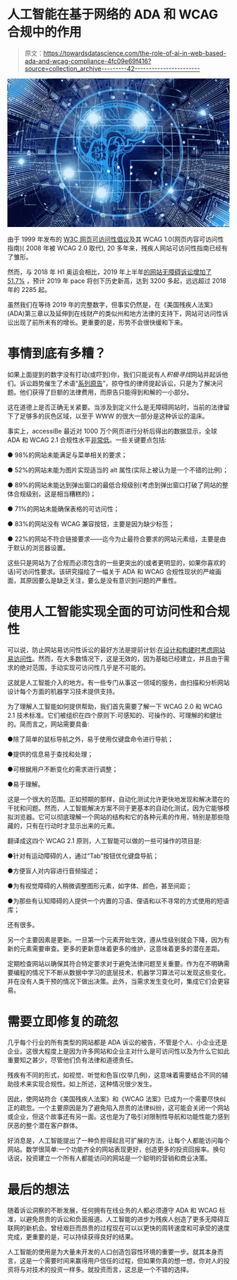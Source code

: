 # 人工智能在基于网络的 ADA 和 WCAG 合规中的作用

> 原文：<https://towardsdatascience.com/the-role-of-ai-in-web-based-ada-and-wcag-compliance-4fc09e69f416?source=collection_archive---------42----------------------->

![](img/73ac6aec3a6b669fa568434742c36093.png)

由于 1999 年发布的 [W3C 网页可访问性倡议](https://www.w3.org/WAI/)及其 WCAG 1.0(网页内容可访问性指南)( 2008 年被 WCAG 2.0 取代), 20 多年来，残疾人网站可访问性指南已经有了雏形。

然而，与 2018 年 H1 奥运会相比，2019 年上半年[的网站无障碍诉讼增加了 51.7%](https://www.natlawreview.com/article/when-good-sites-go-bad-growing-risk-website-accessibility-litigation) ，预计 2019 年 pace 将创下历史新高，达到 3200 多起，远远超过 2018 年的 2285 起。

虽然我们在等待 2019 年的完整数字，但事实仍然是，在《美国残疾人法案》(ADA)第三章以及延伸到在线财产的类似州和地方法律的支持下，网站可访问性诉讼出现了前所未有的增长。更重要的是，形势不会很快缓和下来。

# 事情到底有多糟？

如果上面提到的数字没有打动(或吓到)你，我们只能说有人*积极寻找*网站并起诉他们。诉讼趋势催生了术语“[系列原告](https://lrany.org/wp-content/uploads/2016/07/ADA-STUDY-FINAL-3-13-2018.pdf)”，掠夺性的律师提起诉讼，只是为了解决问题。他们获得了巨额的法律费用，而原告只能得到和解的一小部分。

这在道德上是否正确无关紧要。当涉及到定义什么是无障碍网站时，当前的法律留下了足够多的灰色区域，以至于 WWW 的很大一部分是这种诉讼的温床。

事实上，accessiBe 最近对 1000 万个网页进行分析后得出的数据显示，全球 ADA 和 WCAG 2.1 合规性水平[非常低](https://accessibe.com/blog/we-analyzed-10000000-pages-and-heres-where-most-fail-with-ada-and-wcag-21-compliance)。一些关键要点包括:

● 98%的网站未能满足与菜单相关的要求；

● 52%的网站未能为图片实现适当的 alt 属性(实际上被认为是一个不错的比例)；

● 89%的网站未能达到弹出窗口的最低合规级别(考虑到弹出窗口打破了网站的整体合规级别，这是相当糟糕的)；

● 71%的网站未能确保表格的可访问性；

● 83%的网站没有 WCAG 兼容按钮，主要是因为缺少标签；

● 22%的网站不符合链接要求——迄今为止最符合要求的网站元素组，主要是由于默认的浏览器设置。

这些只是网站为了合规而必须包含的一些更突出的(或者更明显的，如果你喜欢的话)可访问性要求。该研究描绘了一幅关于 ADA 和 WCAG 合规性现状的严峻画面，其原因要么是缺乏关注，要么是没有意识到问题的严重性。

# 使用人工智能实现全面的可访问性和合规性

可以说，防止网站易访问性诉讼的最好方法是提前计划:[在设计和构建时考虑网站易访问性](https://medium.com/@AmDee_Elyssa/how-designing-for-accessibility-will-improve-user-experience-part-1-92c6aed3358c)。然而，在大多数情况下，这是无效的，因为基础已经建立，并且由于需求的绝对范围，手动实现可访问性几乎是不可能的。

这就是人工智能介入的地方。有一些专门从事这一领域的服务，由扫描和分析网站设计每个方面的机器学习技术提供支持。

为了理解人工智能如何提供帮助，我们首先需要了解一下 WCAG 2.0 和 WCAG 2.1 技术标准。它们被组织在四个原则下:可感知的、可操作的、可理解的和健壮的。简而言之，网站需要具备:

●除了简单的鼠标导航之外，易于使用仅键盘命令进行导航；

●提供的信息易于查找和处理；

●可根据用户不断变化的需求进行调整；

●易于理解。

这是一个很大的范围。正如预期的那样，自动化测试允许更快地发现和解决潜在的干扰和问题。然而，人工智能解决方案不同于更基本的自动化测试，因为它能够模拟浏览器。它可以彻底理解一个网站的结构和它的各种元素的作用，特别是那些隐藏的，只有在行动时才显示出来的元素。

翻译成这四个 WCAG 2.1 原则，人工智能可以做的一些可操作的项目是:

●针对有运动障碍的人，通过“Tab”按钮优化键盘导航；

●方便盲人对内容进行音频描述；

●为有视觉障碍的人稍微调整图形元素，如字体、颜色，甚至间距；

●为那些有认知障碍的人提供一个内置的习语、俚语和以不寻常的方式使用的短语库；

还有很多。

另一个主要因素是更新。一旦第一个元素开始生效，遵从性级别就会下降，因为有新的元素需要审查。更多的更新意味着更多的维护，这意味着更多的潜在差距。

定期检查网站以确保其符合特定要求对于避免法律问题至关重要。作为在不明确需要编程的情况下不断从数据中学习的底层技术，机器学习算法可以发现这些变化，并在没有人类干预的情况下做出决策。此外，当需求发生变化时，集成它们会更容易。

# 需要立即修复的疏忽

几乎每个行业的所有类型的网站都是 ADA 诉讼的被告，不管是个人、小企业还是企业。这很大程度上是因为许多网站和企业主对什么是可访问性以及为什么它如此重要知之甚少，尽管他们负有法律和道德责任。

残疾有不同的形式，如视觉、听觉和色盲(仅举几例)，这意味着需要结合不同的辅助技术来实现合规性。如上所述，这种情况很少发生。

因此，使网站符合《美国残疾人法案》和《WCAG 法案》已成为一个需要尽快纠正的疏忽。一个主要原因是为了避免陷入昂贵的法律纠纷，这可能会关闭一个网站或企业，但这个故事还有另一面。这也是为了吸引对限制性导航和功能性能力感到厌恶的整个潜在客户群体。

好消息是，人工智能提出了一种负担得起且可扩展的方法，让每个人都能访问每个网站。数学很简单:一个功能齐全的网站表现更好，创造更多的投资回报率。换句话说，投资建立一个所有人都能访问的网站是一个聪明的营销和商业决策。

# 最后的想法

随着诉讼洞察的不断发展，任何拥有在线业务的人都必须遵守 ADA 和 WCAG 标准，以避免昂贵的诉讼和负面报道。人工智能的进步为残疾人创造了更多无障碍互联网的新机会。曾经艰巨而昂贵的过程现在可以以更快的周转速度和可承受的速度完成，更重要的是，可以持续获得良好的结果。

人工智能的使用是为大量未开发的人口创造包容性环境的重要一步。就其本身而言，这是一个需要时间来赢得用户信任的过程，但如果你真的想一想，你对人的投资将与对技术的投资一样多。就投资而言，这总是一个不错的选择。